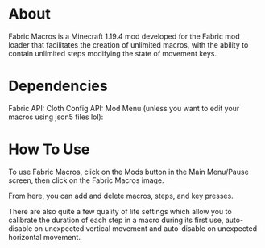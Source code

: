 # About
Fabric Macros is a Minecraft 1.19.4 mod developed for the Fabric mod loader that facilitates the creation of unlimited macros, with the ability to contain unlimited steps modifying the state of movement keys.

# Dependencies
Fabric API:
Cloth Config API:
Mod Menu (unless you want to edit your macros using json5 files lol):

# How To Use
To use Fabric Macros, click on the Mods button in the Main Menu/Pause screen, then click on the Fabric Macros image.

From here, you can add and delete macros, steps, and key presses.

There are also quite a few quality of life settings which allow you to calibrate the duration of each step in a macro during its first use, auto-disable on unexpected vertical movement and auto-disable on unexpected horizontal movement.